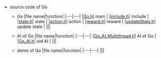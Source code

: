 * source code of Go  
  * Go 
    |file name|function|
    |---|---|
    |[Go.h](Go.h)| main |
    |[include.h](include.h)| include |
    |[state.h](state.h)| state |
    |[action.h](action.h)| action |
    |[reward.h](reward.h)| reward |
    |[updateState.h](updateState.h)| update state |
    |||

  * AI of Go
    |file name|function|
    |---|---|
    |[Go_AI_Multithread.h](Go_AI_Multithread.h)| AI of Go |
    |[Go_AI.h](Go_AI.h)| old AI |
    |||

  * demo of Go
    |file name|function|
    |---|---|
    |||
